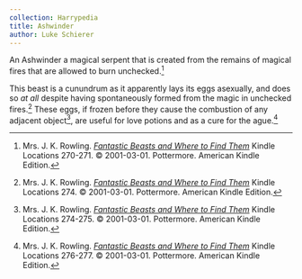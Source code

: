 ```yaml
---
collection: Harrypedia
title: Ashwinder
author: Luke Schierer
---
```


An Ashwinder a magical serpent that is created from the remains of magical
fires that are allowed to burn unchecked.[^220725-1]  

This beast is a cunundrum as it apparently lays its eggs asexually, and does so
*at all* despite having spontaneously formed from the magic in unchecked
fires.[^220725-2]  These eggs, if frozen before they cause the combustion of
any adjacent object[^220725-3], are useful for love potions and as a cure for
the ague.[^220725-4]

[^220725-1]: Mrs. J. K. Rowling.
    _[Fantastic Beasts and Where to Find Them](https://www.goodreads.com/book/show/41899.Fantastic_Beasts_and_Where_to_Find_Them)_
   Kindle Locations 270-271.
	© 2001-03-01. Pottermore. American Kindle Edition.
	
[^220725-2]: Mrs. J. K. Rowling.
    _[Fantastic Beasts and Where to Find Them](https://www.goodreads.com/book/show/41899.Fantastic_Beasts_and_Where_to_Find_Them)_
   Kindle Locations 274.
	© 2001-03-01. Pottermore. American Kindle Edition.

[^220725-3]: Mrs. J. K. Rowling.
    _[Fantastic Beasts and Where to Find Them](https://www.goodreads.com/book/show/41899.Fantastic_Beasts_and_Where_to_Find_Them)_
   Kindle Locations 274-275.
	© 2001-03-01. Pottermore. American Kindle Edition.

[^220725-4]: Mrs. J. K. Rowling.
    _[Fantastic Beasts and Where to Find Them](https://www.goodreads.com/book/show/41899.Fantastic_Beasts_and_Where_to_Find_Them)_
   Kindle Locations 276-277.
	© 2001-03-01. Pottermore. American Kindle Edition.

